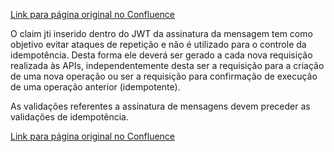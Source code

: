 [Link para página original no Confluence](https://openfinancebrasil.atlassian.net/wiki/spaces/OF/pages/223773369)

O claim jti inserido dentro do JWT da assinatura da mensagem tem como objetivo evitar ataques de repetição e não é utilizado para o controle da idempotência. Desta forma ele deverá ser gerado a cada nova requisição realizada às APIs, independentemente desta ser a requisição para a criação de uma nova operação ou ser a requisição para confirmação de execução de uma operação anterior (idempotente).

As validações referentes a assinatura de mensagens devem preceder as validações de idempotência.

[Link para página original no Confluence](https://openfinancebrasil.atlassian.net/wiki/spaces/OF/pages/223773369)